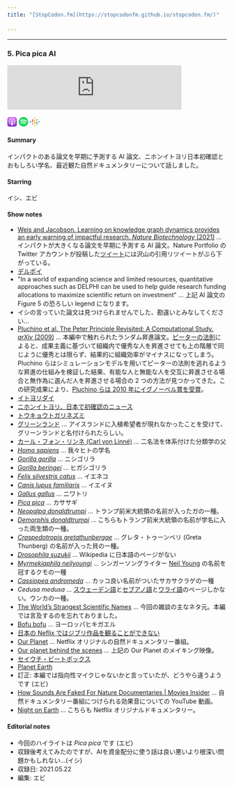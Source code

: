 ```yaml
---
title: "[StopCodon.fm](https://stopcodonfm.github.io/stopcodon.fm/)"

---
```

-------
### 5. Pica pica AI 
<iframe src="https://anchor.fm/stopcodon/embed/episodes/5--Pica-pica-AI-e14mn3a" height="102px" width="400px" frameborder="0" scrolling="no"></iframe>


[<img src="https://raw.githubusercontent.com/StopCodonfm/stopcodon/main/logos/apple-podcasts.png" width="22px">](https://podcasts.apple.com/jp/podcast/5-pica-pica-ai/id1572672009?i=1000529364401)
[<img src="https://raw.githubusercontent.com/StopCodonfm/stopcodon/main/logos/spotify.png" width="22px">](https://open.spotify.com/episode/49OHRR5ubGBLegqlRmH5kA)
[<img src="https://raw.githubusercontent.com/StopCodonfm/stopcodon/main/logos/google-podcasts.png" width="22px">](https://podcasts.google.com/feed/aHR0cHM6Ly9hbmNob3IuZm0vcy81YjY0MGVhMC9wb2RjYXN0L3Jzcw/episode/OWYxZmQ5OTktOGM0OS00NzNmLWFjOTEtMzM3OWZkNjRkOTc2?sa=X&ved=0CAUQkfYCahcKEwj4rejW8KT1AhUAAAAAHQAAAAAQAQ)


#### Summary
インパクトのある論文を早期に予測する AI 論文、ニホンイトヨリ日本初確認とおもしろい学名、最近観た自然ドキュメンタリーについて話しました。

#### Starring
イシ、エビ

#### Show notes
- [Weis and Jacobson. Learning on knowledge graph dynamics provides an early warning of impactful research. _Nature Biotechnology_ (2021)](https://www.nature.com/articles/s41587-021-00907-6) ... インパクトが大きくなる論文を早期に予測する AI 論文。Nature Portfolio の Twitter アカウントが投稿した[ツイート](https://twitter.com/NaturePortfolio/status/1394625844967088130?s=20)には沢山の引用リツイートがぶら下がっている。
- [デルポイ](https://ja.wikipedia.org/wiki/%E3%83%87%E3%83%AB%E3%83%9D%E3%82%A4)
- "In a world of expanding science and limited resources, quantitative approaches such as DELPHI can be used to help guide research funding allocations to maximize scientific return on investment" ... 上記 AI 論文の Figure 5 の恐ろしい legend になります。
- イシの言っていた論文は見つけられませんでした、勘違いとみなしてください...
- [Pluchino et al. The Peter Principle Revisited: A Computational Study. _arXiv_ (2009)](https://arxiv.org/abs/0907.0455) ... 本編中で触れられたランダム昇進論文。[ピーターの法則](https://ja.wikipedia.org/wiki/ピーターの法則)によると、成果主義に基づいて組織内で優秀な人を昇進させても上の階層で同じように優秀とは限らず、結果的に組織効率がマイナスになってしまう。Pluchino らはシミュレーションモデルを用いてピーターの法則を逃れるような昇進の仕組みを検証した結果、有能な人と無能な人を交互に昇進させる場合と無作為に選んだ人を昇進させる場合の 2 つの方法が見つかってきた。この研究成果により、[Pluchino らは 2010 年にイグノーベル賞を受賞](https://en.wikipedia.org/wiki/List_of_Ig_Nobel_Prize_winners#2010)。
- [イトヨリダイ](https://www.zukan-bouz.com/syu/イトヨリダイ)
- [ニホンイトヨリ、日本で初確認のニュース](https://news.yahoo.co.jp/articles/a779d6af022cf79a208d026819dc89b1e1479a87)
- [トウキョウトガリネズミ](https://ja.wikipedia.org/wiki/%E3%83%88%E3%82%A6%E3%82%AD%E3%83%A7%E3%82%A6%E3%83%88%E3%82%AC%E3%83%AA%E3%83%8D%E3%82%BA%E3%83%9F)
- [グリーンランド](https://ja.wikipedia.org/wiki/%E3%82%B0%E3%83%AA%E3%83%BC%E3%83%B3%E3%83%A9%E3%83%B3%E3%83%89) ... アイスランドに入植希望者が現れなかったことを受けて、グリーンランドと名付けられたらしい。
- [カール・フォン・リンネ (Carl von Linné)](https://ja.wikipedia.org/wiki/%E3%82%AB%E3%83%BC%E3%83%AB%E3%83%BB%E3%83%95%E3%82%A9%E3%83%B3%E3%83%BB%E3%83%AA%E3%83%B3%E3%83%8D) ... 二名法を体系付けた分類学の父
- [_Homo sapiens_](https://en.wikipedia.org/wiki/Early_modern_human) ... 我々ヒトの学名
- [_Gorilla gorilla_](https://ja.wikipedia.org/wiki/%E3%83%8B%E3%82%B7%E3%82%B4%E3%83%AA%E3%83%A9) ... ニシゴリラ
- [_Gorilla beringei_](https://ja.wikipedia.org/wiki/%E3%83%92%E3%82%AC%E3%82%B7%E3%82%B4%E3%83%AA%E3%83%A9) ... ヒガシゴリラ
- [_Felis silvestris catus_](https://ja.wikipedia.org/wiki/%E3%83%8D%E3%82%B3) ... イエネコ
- [_Canis lupus familiaris_](https://ja.wikipedia.org/wiki/%E3%82%A4%E3%83%8C) ... イエイヌ
- [_Gallus gallus_](https://ja.wikipedia.org/wiki/%E3%83%8B%E3%83%AF%E3%83%88%E3%83%AA) ... ニワトリ
- [_Pica pica_](https://ja.wikipedia.org/wiki/%E3%82%AB%E3%82%B5%E3%82%B5%E3%82%AE) ... カササギ
- [_Neopalpa donaldtrumpi_](https://edition.cnn.com/2017/01/18/health/donald-trump-moth-trnd/index.html) ... トランプ前米大統領の名前が入ったガの一種。
- [_Demorphis donaldtrumpi_](https://edition.cnn.com/2018/12/19/world/burrowing-amphibian-trump-scli-intl/index.html?utm_medium=social&utm_content=2018-12-19T13%3A20%3A07&utm_source=twCNN&utm_term=image) ... こちらもトランプ前米大統領の名前が学名に入った両生類の一種。
- [_Craspedotropis gretathunbergae_](https://en.wikipedia.org/wiki/Craspedotropis_gretathunbergae) ... グレタ・トゥーンベリ (Greta Thunberg) の名前が入った貝の一種。
- [_Drosophila suzukii_](https://en.wikipedia.org/wiki/Drosophila_suzukii) ... Wikipedia に日本語のページがない
- [_Myrmekiaphila neilyoungi_](https://en.wikipedia.org/wiki/Myrmekiaphila_neilyoungi) ... シンガーソングライター [Neil Young](https://ja.wikipedia.org/wiki/ニール・ヤング) の名前を冠するクモの一種
- [_Cassiopea andromeda_](https://en.wikipedia.org/wiki/Cassiopea_andromeda) ... カッコ良い名前がついたサカサクラゲの一種
- _Cedusa medusa_ ... [スウェーデン語](https://sv.wikipedia.org/wiki/Cedusa_medusa)と[セブアノ語](https://ceb.wikipedia.org/wiki/Cedusa_medusa)と[ワライ語](https://war.wikipedia.org/wiki/Cedusa_medusa)のページしかない。ウンカの一種。
- [The World’s Strangest Scientific Names](https://www.smithsonianmag.com/science-nature/the-worlds-strangest-scientific-names-14139154/) ... 今回の雑談の主なネタ元。本編では言及するのを忘れておりました。
- [Bofu bofu](https://ja.wikipedia.org/wiki/ヨーロッパヒキガエル) ... ヨーロッパヒキガエル
- [日本の Neflix ではジブリ作品を観ることができない](https://www.cloudsign.jp/media/20200124-netflix-ghibli/)
- [Our Planet](https://www.netflix.com/title/80049832) ... Netflix オリジナルの自然ドキュメンタリー番組。
- [Our planet behind the scenes](https://www.netflix.com/search?q=our%20planet&jbv=81082125) ... 上記の Our Planet のメイキング映像。
- [セイウチ・ビートボックス](https://www.youtube.com/watch?v=OAVL61yeCYs)
- [Planet Earth](https://ja.wikipedia.org/wiki/%E3%83%97%E3%83%A9%E3%83%8D%E3%83%83%E3%83%88%E3%82%A2%E3%83%BC%E3%82%B9)
- 訂正: 本編では指向性マイクじゃないかと言っていたが、どうやら違うようです (エビ)
- [How Sounds Are Faked For Nature Documentaries | Movies Insider](https://youtu.be/AcmhWs7HM1c) ... 自然ドキュメンタリー番組につけられる効果音についての YouTube 動画。
- [Night on Earth](https://www.netflix.com/title/80218938) ... こちらも Netflix オリジナルドキュメンタリー。

#### Editorial notes

- 今回のハイライトは _Pica pica_ です (エビ)
- 収録後考えてみたのですが、AIを資金配分に使う話は良い悪いより根深い問題かもしれない...(イシ)
- 収録日: 2021.05.22
- 編集: エビ


